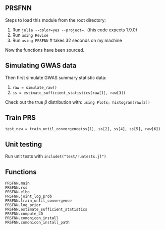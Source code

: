## PRSFNN

Steps to load this module from the root directory:

1. Run `julia --color=yes --project=.` (this code expects 1.9.0)
3. Run `using Revise`
4. Run `using PRSFNN` # takes 32 seconds on my machine

Now the functions have been sourced. 

## Simulating GWAS data

Then first simulate GWAS summary statistic data:

1. `raw = simulate_raw()`
2. `ss = estimate_sufficient_statistics(raw[1], raw[3])`

Check out the true $\beta$ distribution with:
`using Plots; histogram(raw[2])` 

## Train PRS

`test_new = train_until_convergence(ss[1], ss[2], ss[4], ss[5], raw[6])`

## Unit testing

Run unit tests with `includet("test/runtests.jl")`

## Functions

```@docs
PRSFNN.main
PRSFNN.rss 
PRSFNN.elbo
PRSFNN.joint_log_prob
PRSFNN.train_until_convergence
PRSFNN.log_prior
PRSFNN.estimate_sufficient_statistics
PRSFNN.compute_LD
PRSFNN.comonicon_install
PRSFNN.comonicon_install_path
```

